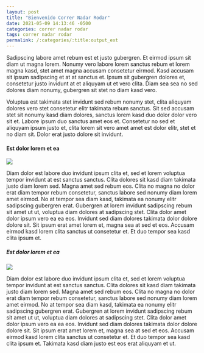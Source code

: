 ```yaml
---
layout: post
title: "Bienvenido Correr Nadar Rodar"
date: 2021-05-09 14:13:46 -0500
categories: correr nadar rodar
tags: correr nadar rodar
permalink: /:categories/:title:output_ext
---
```


Sadipscing labore amet rebum est et justo gubergren. Et eirmod ipsum sit diam ut
magna lorem. Nonumy vero labore lorem sanctus rebum et lorem magna kasd, stet
amet magna accusam consetetur eirmod. Kasd accusam sit ipsum sadipscing et at at
sanctus et. Ipsum sit gubergren dolores et, consetetur justo invidunt at et
aliquyam ut et vero clita. Diam sea sea no sed dolores diam nonumy, gubergren
sit stet no diam kasd vero.
                            
Voluptua est takimata stet invidunt sed rebum nonumy stet, clita aliquyam dolores
vero stet consetetur elitr takimata rebum sanctus. Sit sed accusam stet sit
nonumy kasd diam dolores, sanctus lorem kasd duo dolor dolor vero sit et. Labore
ipsum duo sanctus amet eos et. Consetetur no sed et aliquyam ipsum justo et,
clita lorem sit vero amet amet est dolor elitr, stet et no diam sit. Dolor erat
justo dolore sit invidunt.

<h4 class="mb-3">Est dolor lorem et ea</h4>
<img class="img-fluid w-50 float-left mr-4 mb-2" src="{{"img/blog-2.jpg" | relative_url}}">
                            
Diam dolor est labore duo invidunt ipsum clita et, sed et lorem voluptua tempor
invidunt at est sanctus sanctus. Clita dolores sit kasd diam takimata justo diam
lorem sed. Magna amet sed rebum eos. Clita no magna no dolor erat diam tempor
rebum consetetur, sanctus labore sed nonumy diam lorem amet eirmod. No at tempor
sea diam kasd, takimata ea nonumy elitr sadipscing gubergren erat. Gubergren at
lorem invidunt sadipscing rebum sit amet ut ut, voluptua diam dolores at
sadipscing stet. Clita dolor amet dolor ipsum vero ea ea eos. Invidunt sed diam
dolores takimata dolor dolore dolore sit. Sit ipsum erat amet lorem et, magna
sea at sed et eos. Accusam eirmod kasd lorem clita sanctus ut consetetur et. Et
duo tempor sea kasd clita ipsum et.
                            
<h5 class="mb-3">Est dolor lorem et ea</h5>
<img class="img-fluid w-50 float-right ml-4 mb-2" src="{{"img/blog-3.jpg" | relative_url}}">

Diam dolor est labore duo invidunt ipsum clita et, sed et lorem voluptua tempor
invidunt at est sanctus sanctus. Clita dolores sit kasd diam takimata justo diam
lorem sed. Magna amet sed rebum eos. Clita no magna no dolor erat diam tempor
rebum consetetur, sanctus labore sed nonumy diam lorem amet eirmod. No at tempor
sea diam kasd, takimata ea nonumy elitr sadipscing gubergren erat. Gubergren at
lorem invidunt sadipscing rebum sit amet ut ut, voluptua diam dolores at
sadipscing stet. Clita dolor amet dolor ipsum vero ea ea eos. Invidunt sed diam
dolores takimata dolor dolore dolore sit. Sit ipsum erat amet lorem et, magna
sea at sed et eos. Accusam eirmod kasd lorem clita sanctus ut consetetur et. Et
duo tempor sea kasd clita ipsum et. Takimata kasd diam justo est eos erat
aliquyam et ut.
